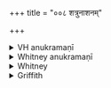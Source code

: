 +++
title = "००८ शत्रुनाशनम्"

+++

<details><summary>VH anukramaṇī</summary>

शत्रुनाशनम्।  
१-९ अथर्वा। नानादैवत्यं, १,२ अग्निः, ३ विश्वे देवाः, ४-९ इन्द्रः। अनुष्टुप्, २ त्र्यवसाना षट्-पदा जगती, ३-४ भुरिक्पथ्यापङ्क्तिः, ६ आस्तारपङ्क्तिः, ७ द्व्युष्णिग्गर्भा पथ्यापङ्क्तिः, ९ त्र्यवसाना षट्-पदा युष्णिग्गर्भा जगती।
</details>

<details><summary>Whitney anukramaṇī</summary>

[Atharvan (?).—navakam. nānādevatyam: 1, 2. āgneye; 3. vāiśvadevī; 4-9. āindryas. ānuṣṭubham: 2. 3-av. 6-p. jagatī; 3, 4. bhurikpathyāpan̄kti; 6. prastārapan̄kti; 7. dvyuṣṇiggarbhā pathyāpan̄kti; 9. 3-av. 6-p. dvyuṣṇiggarbhā jagatī.]
</details>



<details><summary>Whitney</summary>

### Comment
Found also (except vs. 7) in Pāipp. vii. Not quoted in Vāit., and in Kāuś. only once, in a witchcraft ceremony (48. 8), after iv. 16, with the direction "do as specified in the text."


### Translations
Translated: Ludwig, p. 439; Grifiith, i. 200; Weber, xviii. 194.
</details>

<details><summary>Griffith</summary>

A charm for the discomfiture and destruction of hostile priests
</details>
